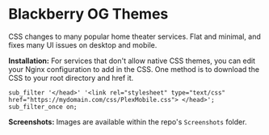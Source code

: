 # Blackberry OG Themes
CSS changes to many popular home theater services. Flat and minimal, and fixes many UI issues on desktop and mobile. 

**Installation:**
For services that don't allow native CSS themes, you can edit your Nginx configuration to add in the CSS. One method is to download the CSS to your root directory and href it.
```
sub_filter '</head>' '<link rel="stylesheet" type="text/css" href="https://mydomain.com/css/PlexMobile.css"> </head>';
sub_filter_once on;
```

**Screenshots:**
Images are available within the repo's `Screenshots` folder.
